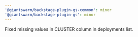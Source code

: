 ```yaml
---
'@giantswarm/backstage-plugin-gs-common': minor
'@giantswarm/backstage-plugin-gs': minor
---
```


Fixed missing values in CLUSTER column in deployments list.
